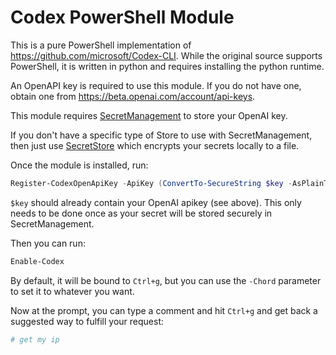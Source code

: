 # Codex PowerShell Module

This is a pure PowerShell implementation of https://github.com/microsoft/Codex-CLI.
While the original source supports PowerShell, it is written in python and requires
installing the python runtime.

An OpenAPI key is required to use this module.
If you do not have one, obtain one from https://beta.openai.com/account/api-keys.

This module requires [SecretManagement](https://www.powershellgallery.com/packages/Microsoft.PowerShell.SecretManagement)
to store your OpenAI key.

If you don't have a specific type of Store to use with SecretManagement,
then just use [SecretStore](https://www.powershellgallery.com/packages/Microsoft.PowerShell.SecretStore)
which encrypts your secrets locally to a file.

Once the module is installed, run:

```powershell
Register-CodexOpenApiKey -ApiKey (ConvertTo-SecureString $key -AsPlainText -Force)
```

`$key` should already contain your OpenAI apikey (see above).
This only needs to be done once as your secret will be stored securely in SecretManagement.

Then you can run:

```powershell
Enable-Codex
```

By default, it will be bound to `Ctrl+g`, but you can use the `-Chord` parameter to set it to whatever you want.

Now at the prompt, you can type a comment and hit `Ctrl+g` and get back a suggested way to fulfill your request:

```powershell
# get my ip
```

